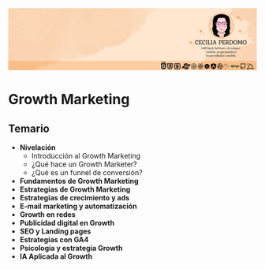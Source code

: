 <div align="center"> 
    <img src="./Cecilia_Perdomo.png">
</div>

# Growth Marketing

## Temario
- **Nivelación**
    - Introducción al Growth Marketing
    - ¿Qué hace un Growth Marketer?
    - ¿Qué es un funnel de conversión?
- **Fundamentos de Growth Marketing**
- **Estrategias de Growth Marketing**
- **Estrategias de crecimiento y ads**
- **E-mail marketing y automatización**
- **Growth en redes**
- **Publicidad digital en Growth**
- **SEO y Landing pages**
- **Estrategias con GA4**
- **Psicología y estrategia Growth**
- **IA Aplicada al Growth**
